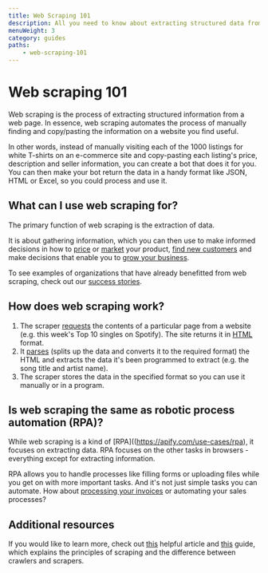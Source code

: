 ```yaml
---
title: Web Scraping 101
description: All you need to know about extracting structured data from web pages, the protections websites employ to prevent it, and how to bypass them.
menuWeight: 3
category: guides
paths:
    - web-scraping-101
---
```


# [](#what-is-web-scraping) Web scraping 101

Web scraping is the process of extracting structured information from a web page. In essence, web scraping automates the process of manually finding and copy/pasting the information on a website you find useful.

In other words, instead of manually visiting each of the 1000 listings for white T-shirts on an e-commerce site and copy-pasting each listing's price, description and seller information, you can create a bot that does it for you. You can then make your bot return the data in a handy format like JSON, HTML or Excel, so you could process and use it.

## [](#what-can-i-use-web-scraping-for) What can I use web scraping for?

The primary function of web scraping is the extraction of data.

It is about gathering information, which you can then use to make informed decisions in how to [price](https://apify.com/use-cases/price-comparison) or [market](https://apify.com/use-cases/market-research) your product, [find new customers](https://apify.com/use-cases/lead-generation) and make decisions that enable you to [grow your business](https://apify.com/use-cases).

To see examples of organizations that have already benefitted from web scraping, check out our [success stories](https://apify.com/success-stories).

## [](#how-does-web-scraping-work) How does web scraping work?

1. The scraper [requests](https://www.codecademy.com/articles/http-requests) the contents of a particular page from a website (e.g. this week's Top 10 singles on Spotify). The site returns it in [HTML](https://en.wikipedia.org/wiki/HTML) format.
2. It [parses](https://en.wikipedia.org/wiki/Parsing) (splits up the data and converts it to the required format) the HTML and extracts the data it's been programmed to extract (e.g. the song title and artist name).
3. The scraper stores the data in the specified format so you can use it manually or in a program.

## [](#is-web-scraping-rpa) Is web scraping the same as robotic process automation (RPA)?

While web scraping is a kind of [RPA]((https://apify.com/use-cases/rpa), it focuses on extracting data. RPA focuses on the other tasks in browsers - everything except for extracting information.

 RPA allows you to handle processes like filling forms or uploading files while you get on with more important tasks. And it's not just simple tasks you can automate. How about [processing your invoices](https://apify.com/katerinahronik/toggl-invoice-download) or automating your sales processes?

## [](#additional-resources) Additional resources

If you would like to learn more, check out [this](https://learn.g2.com/web-scraping) helpful article and [this](https://info.scrapinghub.com/web-scraping-guide/beginners-guide-to-web-scraping#3) guide, which explains the principles of scraping and the difference between crawlers and scrapers.
